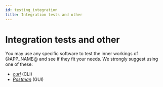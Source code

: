 ```yaml
---
id: testing_integration
title: Integration tests and other
---
```


# Integration tests and other

You may use any specific software to test the inner workings of @APP_NAME@ and see if they fit your needs. We strongly
suggest using one of these:

- [_curl_](https://curl.se/) (CLI)
- [_Postman_](https://www.postman.com/) (GUI)